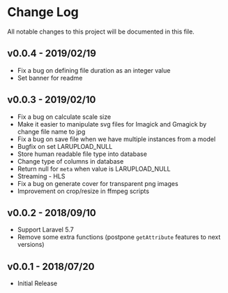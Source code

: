 # Change Log

All notable changes to this project will be documented in this file.

## v0.0.4 - 2019/02/19
- Fix a bug on defining file duration as an integer value
- Set banner for readme

## v0.0.3 - 2019/02/10
- Fix a bug on calculate scale size
- Make it easier to manipulate svg files for Imagick and Gmagick by change file name to jpg
- Fix a bug on save file when we have multiple instances from a model
- Bugfix on set LARUPLOAD_NULL
- Store human readable file type into database
- Change type of columns in database
- Return null for `meta` when value is LARUPLOAD_NULL
- Streaming - HLS
- Fix a bug on generate cover for transparent png images
- Improvement on crop/resize in ffmpeg scripts

## v0.0.2 - 2018/09/10
- Support Laravel 5.7
- Remove some extra functions (postpone `getAttribute` features to next versions) 

## v0.0.1 - 2018/07/20
- Initial Release
